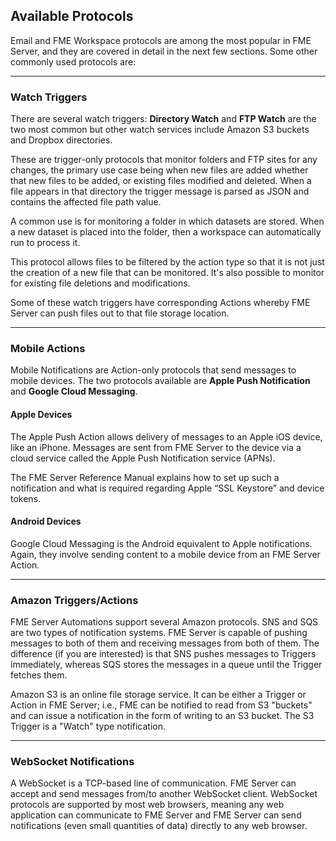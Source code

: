 ## Available Protocols ##

Email and FME Workspace protocols are among the most popular in FME Server, and they are covered in detail in the next few sections. Some other commonly used protocols are:

---

### Watch Triggers ###

There are several watch triggers:
**Directory Watch** and **FTP Watch** are the two most common but other watch services include Amazon S3 buckets and Dropbox directories.

These are trigger-only protocols that monitor folders and FTP sites for any changes, the primary use case being when new files are added whether that new files to be added, or existing files modified and deleted. When a file appears in that directory the trigger message is parsed as JSON and contains the affected file path value.

A common use is for monitoring a folder in which datasets are stored. When a new dataset is placed into the folder, then a workspace can automatically run to process it.

This protocol allows files to be filtered by the action type so that it is not just the creation of a new file that can be monitored. It's also possible to monitor for existing file deletions and modifications.

Some of these watch triggers have corresponding Actions whereby FME Server can push files out to that file storage location. 

---

### Mobile Actions ###

Mobile Notifications are Action-only protocols that send messages to mobile devices. The two protocols available are **Apple Push Notification** and **Google Cloud Messaging**.

#### Apple Devices ####

The Apple Push Action allows delivery of messages to an Apple iOS device, like an iPhone.
Messages are sent from FME Server to the device via a cloud service called the Apple Push Notification service (APNs).

The FME Server Reference Manual explains how to set up such a notification and what is required regarding Apple “SSL Keystore” and device tokens.

#### Android Devices ####

Google Cloud Messaging is the Android equivalent to Apple notifications. Again, they involve sending content to a mobile device from an FME Server Action.

---

### Amazon Triggers/Actions ###

FME Server Automations support several Amazon protocols. SNS and SQS are two types of notification systems. FME Server is capable of pushing messages to both of them and receiving messages from both of them. The difference (if you are interested) is that SNS pushes messages to Triggers immediately, whereas SQS stores the messages in a queue until the Trigger fetches them.

Amazon S3 is an online file storage service. It can be either a Trigger or Action in FME Server; i.e., FME can be notified to read from S3 "buckets" and can issue a notification in the form of writing to an S3 bucket. The S3 Trigger is a "Watch" type notification.

---

### WebSocket Notifications ###

A WebSocket is a TCP-based line of communication. FME Server can accept and send messages from/to another WebSocket client. WebSocket protocols are supported by most web browsers, meaning any web application can communicate to FME Server and FME Server can send notifications (even small quantities of data) directly to any web browser.
